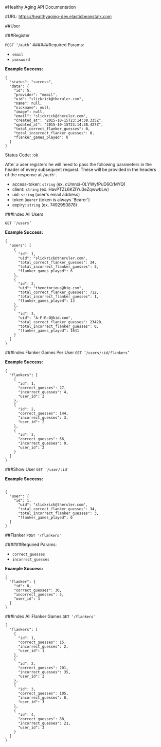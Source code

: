 #Healthy Aging API Documentation

#URL:
https://healthyaging-dev.elasticbeanstalk.com

##User

###Register

```POST ‘/auth’```
######Required Params:

* ```email```
* ```password```

__Example Success:__

```
{
  "status": "success",
  "data": {
    "id": 5,
    "provider": "email",
    "uid": "slickrick@theruler.com",
    "name": null,
    "nickname": null,
    "image": null,
    "email": "slickrick@theruler.com",
    "created_at": "2015-10-15T23:14:38.335Z",
    "updated_at": "2015-10-15T23:14:38.427Z",
    "total_correct_flanker_guesses": 0,
    "total_incorrect_flanker_guesses": 0,
    "flanker_games_played": 0
  }
}
```
Status Code: :ok


After a user registers he will need to pass the following parameters in the header of every subsequent request.  These will be provided in the headers of the response at ```/auth'```.

* access-token: ```string``` (ex. cUmnxi-0LYWyfPuD6CrMYQ)
* client: ```string``` (ex. HavPTZL6KZIYu3eZqwwbLw)
* uid: ```string``` (user's email address)
* token ```Bearer``` (token is always 'Bearer')
* expiry: ```string``` (ex. 7492950878)

###Index All Users

```GET ‘/users’```

__Example Success:__

```
{
  "users": [
    {
      "id": 1,
      "uid": "slickrick@theruler.com",
      "total_correct_flanker_guesses": 34,
      "total_incorrect_flanker_guesses": 3,
      "flanker_games_played": 6
    },
    {
      "id": 2,
      "uid": "thenotorious@big.com",
      "total_correct_flanker_guesses": 712,
      "total_incorrect_flanker_guesses": 1,
      "flanker_games_played": 13
    },
    {
      "id": 3,
      "uid": "A-F-R-O@kid.com",
      "total_correct_flanker_guesses": 23420,
      "total_incorrect_flanker_guesses": 0,
      "flanker_games_played": 1641
    }
  ]
}
```
###Index Flanker Games Per User
```GET ‘/users/:id/flankers’```


__Example Success:__

```
{
  "flankers": [
    {
      "id": 1,
      "correct_guesses": 27,
      "incorrect_guesses": 4,
      "user_id": 2
    },
    {
      "id": 2,
      "correct_guesses": 144,
      "incorrect_guesses": 3,
      "user_id": 2
    },
    {
      "id": 3,
      "correct_guesses": 66,
      "incorrect_guesses": 9,
      "user_id": 2
    }
  ]
}
```

###Show User
```GET '/user/:id'```

__Example Success:__

```

{
  "user": {
    "id": 1,
      "uid": "slickrick@theruler.com",
      "total_correct_flanker_guesses": 34,
      "total_incorrect_flanker_guesses": 3,
      "flanker_games_played": 6
  }
}
```

##Flanker
```POST '/flankers'```

######Required Params:

* ```correct_guesses```
* ```incorrect_guesses```

__Example Success:__

```
{
  "flanker": {
    "id": 8,
    "correct_guesses": 30,
    "incorrect_guesses": 5,
    "user_id": 3
  }
}
```

###Index All Flanker Games
```GET '/flankers'```

```
{
  "flankers": [
    {
      "id": 1,
      "correct_guesses": 15,
      "incorrect_guesses": 2,
      "user_id": 1
    },
    {
      "id": 2,
      "correct_guesses": 201,
      "incorrect_guesses": 35,
      "user_id": 2
    },
    {
      "id": 3,
      "correct_guesses": 105,
      "incorrect_guesses": 0,
      "user_id": 3
    },
    {
      "id": 4,
      "correct_guesses": 88,
      "incorrect_guesses": 21,
      "user_id": 3
    }
  ]
}
```

